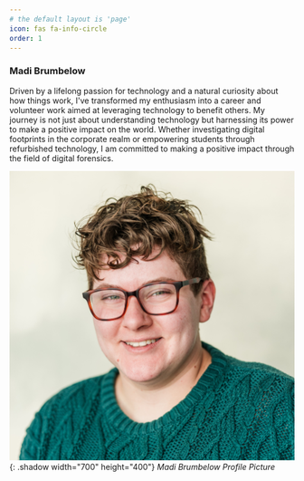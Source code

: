 ```yaml
---
# the default layout is 'page'
icon: fas fa-info-circle
order: 1
---
```


### Madi Brumbelow
Driven by a lifelong passion for technology and a natural curiosity about how things work, I've transformed my enthusiasm into a career and volunteer work aimed at leveraging technology to benefit others. My journey is not just about understanding technology but harnessing its power to make a positive impact on the world. Whether investigating digital footprints in the corporate realm or empowering students through refurbished technology, I am committed to making a positive impact through the field of digital forensics.

![MB Portrait](/assets/img/mb_profile.jpg){: .shadow width="700" height="400"}
_Madi Brumbelow Profile Picture_
